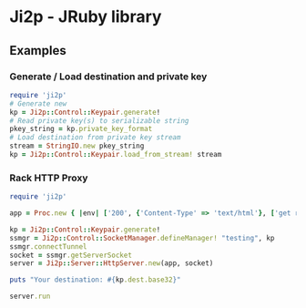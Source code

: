 # Ji2p - JRuby library

## Examples

### Generate / Load destination and private key

```ruby
require 'ji2p'
# Generate new
kp = Ji2p::Control::Keypair.generate!
# Read private key(s) to serializable string
pkey_string = kp.private_key_format
# Load destination from private key stream
stream = StringIO.new pkey_string
kp = Ji2p::Control::Keypair.load_from_stream! stream

```

### Rack HTTP Proxy

```ruby
require 'ji2p'

app = Proc.new { |env| ['200', {'Content-Type' => 'text/html'}, ['get rack\'d']] }

kp = Ji2p::Control::Keypair.generate!
ssmgr = Ji2p::Control::SocketManager.defineManager! "testing", kp
ssmgr.connectTunnel
socket = ssmgr.getServerSocket
server = Ji2p::Server::HttpServer.new(app, socket)

puts "Your destination: #{kp.dest.base32}"

server.run
```


